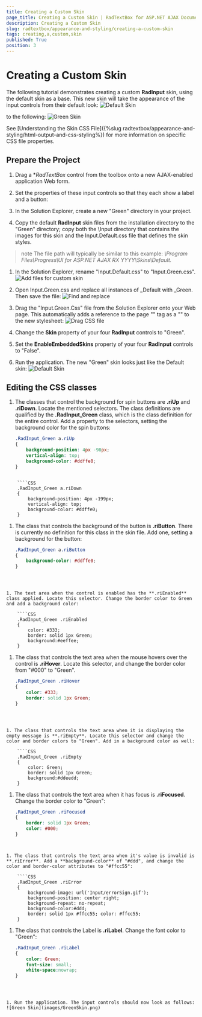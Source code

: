 ```yaml
---
title: Creating a Custom Skin
page_title: Creating a Custom Skin | RadTextBox for ASP.NET AJAX Documentation
description: Creating a Custom Skin
slug: radtextbox/appearance-and-styling/creating-a-custom-skin
tags: creating,a,custom,skin
published: True
position: 3
---
```


# Creating a Custom Skin



The following tutorial demonstrates creating a custom **RadInput** skin, using the default skin as a base. This new skin will take the appearance of the input controls from their default look:
![Default Skin](images/DefaultSkin.png)

to the following:
![Green Skin](images/GreenSkin.png)

See [Understanding the Skin CSS File]({%slug radtextbox/appearance-and-styling/html-output-and-css-styling%}) for more information on specific CSS file properties.

## Prepare the Project

1. Drag a **RadTextBox* control from the toolbox onto a new AJAX-enabled application Web form.

1. Set the properties of these input controls so that they each show a label and a button:

1. In the Solution Explorer, create a new "Green" directory in your project.

1. Copy the default **RadInput** skin files from the installation directory to the "Green" directory; copy both the \Input directory that contains the images for this skin and the Input.Default.css file that defines the skin styles.
>note The file path will typically be similar to this example: *\Program Files\Progress\UI for ASP.NET AJAX RX YYYY\Skins\Default.*
>

1. In the Solution Explorer, rename "Input.Default.css" to "Input.Green.css".
![Add files for custom skin](images/AddFilesForCustomSkin.png)
1. Open Input.Green.css and replace all instances of _Default with _Green. Then save the file:
![Find and replace](images/FindAndReplace.png)

1. Drag the "Input.Green.Css" file from the Solution Explorer onto your Web page. This automatically adds a reference to the page "<head>" tag as a "<link>" to the new stylesheet:
![Drag CSS file](images/dragcssfile.png)

1. Change the **Skin** property of your four **RadInput** controls to "Green".

1. Set the **EnableEmbeddedSkins** property of your four **RadInput** controls to "False".

1. Run the application. The new "Green" skin looks just like the Default skin:
![Default Skin](images/DefaultSkin.png)

## Editing the CSS classes

1. The classes that control the background for spin buttons are **.riUp** and **.riDown**. Locate the mentioned selectors. The class definitions are qualified by the **.RadInput_Green** class, which is the class definition for the entire control. Add a property to the selectors, setting the background color for the spin buttons:

	````CSS
	.RadInput_Green a.riUp
	{
		background-position: 4px -98px;
		vertical-align: top;
		background-color: #ddffe0;
	}
````

	````CSS
	.RadInput_Green a.riDown
	{
		background-position: 4px -199px;
		vertical-align: top;
		background-color: #ddffe0;
	}
````

1. The class that controls the background of the button is **.riButton**. There is currently no definition for this class in the skin file. Add one, setting a background for the button:

	````CSS
	.RadInput_Green a.riButton
	{
		background-color: #ddffe0;
	}
````



1. The text area when the control is enabled has the **.riEnabled** class applied. Locate this selector. Change the border color to Green and add a background color:

	````CSS
	.RadInput_Green .riEnabled
	{
		color: #333;
		border: solid 1px Green;
		background:#eeffee;
	}
````



1. The class that controls the text area when the mouse hovers over the control is **.riHover**. Locate this selector, and change the border color from "#000" to "Green".

	````CSS
	.RadInput_Green .riHover
	{
		color: #333;
		border: solid 1px Green;
	}
````



1. The class that controls the text area when it is displaying the empty message is **.riEmpty**. Locate this selector and change the color and border colors to "Green". Add in a background color as well:

	````CSS
	.RadInput_Green .riEmpty
	{
		color: Green;
		border: solid 1px Green;
		background:#ddeedd;
	}
````



1. The class that controls the text area when it has focus is **.riFocused**. Change the border color to "Green":

	````CSS
	.RadInput_Green .riFocused
	{
		border: solid 1px Green;
		color: #000;
	}
````


1. The class that controls the text area when it's value is invalid is **.riError**. Add a **background-color** of "#ddd", and change the color and border-color attributes to "#ffcc55":

	````CSS
	.RadInput_Green .riError
	{
		background-image: url('Input/errorSign.gif');
		background-position: center right;
		background-repeat: no-repeat;
		background-color:#ddd;
		border: solid 1px #ffcc55; color: #ffcc55;
	}
````



1. The class that controls the Label is **.riLabel**. Change the font color to "Green":

	````CSS
	.RadInput_Green .riLabel
	{
		color: Green;
		font-size: small;
		white-space:nowrap;
	}
````



1. Run the application. The input controls should now look as follows:
![Green Skin](images/GreenSkin.png)
